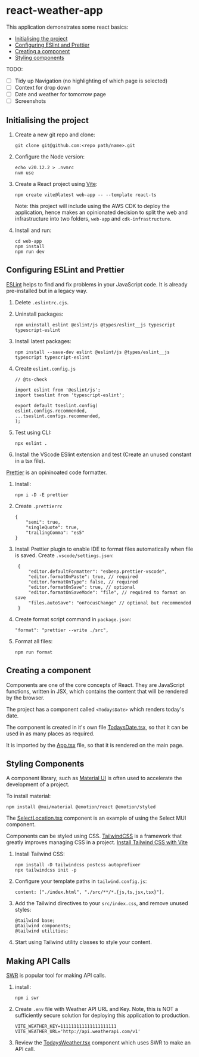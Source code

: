 # react-weather-app

This application demonstrates some react basics:

- [Initialising the project](#initialising-the-project)
- [Configuring ESlint and Prettier](#configuring-eslint-and-prettier)
- [Creating a component](#creating-a-component)
- [Styling components](#styling-components)

TODO:

- [ ] Tidy up Navigation (no highlighting of which page is selected)
- [ ] Context for drop down
- [ ] Date and weather for tomorrow page
- [ ] Screenshots

## Initialising the project

1. Create a new git repo and clone:
   ```
   git clone git@github.com:<repo path/name>.git
   ```
1. Configure the Node version:
   ```
   echo v20.12.2 > .nvmrc
   nvm use
   ```
1. Create a React project using [Vite](https://vitejs.dev/):

   ```
   npm create vite@latest web-app -- --template react-ts
   ```

   Note: this project will include using the AWS CDK to deploy the application, hence makes an opinionated decision to split the web and infrastructure into two folders, `web-app` and `cdk-infrastructure`.

1. Install and run:
   ```
   cd web-app
   npm install
   npm run dev
   ```

## Configuring ESLint and Prettier

[ESLint](https://eslint.org/) helps to find and fix problems in your JavaScript code. It is already pre-installed but in a legacy way.

1. Delete `.eslintrc.cjs`.

1. Uninstall packages:
   ```
   npm uninstall eslint @eslint/js @types/eslint__js typescript typescript-eslint
   ```
1. Install latest packages:
   ```
   npm install --save-dev eslint @eslint/js @types/eslint__js typescript typescript-eslint
   ```
1. Create `eslint.config.js`

   ```
   // @ts-check

   import eslint from '@eslint/js';
   import tseslint from 'typescript-eslint';

   export default tseslint.config(
   eslint.configs.recommended,
   ...tseslint.configs.recommended,
   );
   ```

1. Test using CLI:
   ```
   npx eslint .
   ```
1. Install the VScode ESlint extension and test (Create an unused constant in a tsx file).

[Prettier](https://prettier.io/) is an opininoated code formatter.

1. Install:

   ```
   npm i -D -E prettier
   ```

1. Create `.prettierrc`
   ```
   {
       "semi": true,
       "singleQuote": true,
       "trailingComma": "es5"
   }
   ```
1. Install Prettier plugin to enable IDE to format files automatically when file is saved. Create `.vscode/settings.json`:
   ```
    {
        "editor.defaultFormatter": "esbenp.prettier-vscode",
        "editor.formatOnPaste": true, // required
        "editor.formatOnType": false, // required
        "editor.formatOnSave": true, // optional
        "editor.formatOnSaveMode": "file", // required to format on save
        "files.autoSave": "onFocusChange" // optional but recommended
    }
   ```
1. Create format script command in `package.json`:
   ```
   "format": "prettier --write ./src",
   ```
1. Format all files:
   ```
   npm run format
   ```

## Creating a component

Components are one of the core concepts of React. They are JavaScript functions, written in JSX, which contains the content that will be rendered by the browser.

The project has a component called `<TodaysDate>` which renders today's date.

The component is created in it's own file [TodaysDate.tsx](/web-app/src/components/TodaysDate.tsx), so that it can be used in as many places as required.

It is imported by the [App.tsx](/web-app/src/App.tsx) file, so that it is rendered on the main page.

## Styling Components

A component library, such as [Material UI](https://mui.com/) is often used to accelerate the development of a project.

To install material:

```
npm install @mui/material @emotion/react @emotion/styled
```

The [SelectLocation.tsx](/web-app/src/components/SelectLocation.tsx) component is an example of using the Select MUI component.

Components can be styled using CSS. [TailwindCSS](https://tailwindcss.com/) is a framework that greatly improves managing CSS in a project. [Install Tailwind CSS with Vite](https://tailwindcss.com/docs/guides/vite)

1. Install Tailwind CSS:
   ```
   npm install -D tailwindcss postcss autoprefixer
   npx tailwindcss init -p
   ```
1. Configure your template paths in `tailwind.config.js`:
   ```
   content: ["./index.html", "./src/**/*.{js,ts,jsx,tsx}"],
   ```
1. Add the Tailwind directives to your `src/index.css`, and remove unused styles:
   ```
   @tailwind base;
   @tailwind components;
   @tailwind utilities;
   ```
1. Start using Tailwind utility classes to style your content.

## Making API Calls

[SWR](https://swr.vercel.app/) is popular tool for making API calls.

1. install:
   ```
   npm i swr
   ```
1. Create `.env` file with Weather API URL and Key. Note, this is NOT a sufficiently secure solution for deploying this application to production.
   ```
   VITE_WEATHER_KEY=111111111111111111111
   VITE_WEATHER_URL='http://api.weatherapi.com/v1'
   ```
1. Review the [TodaysWeather.tsx](/web-app/src/components/TodaysWeather.tsx) component which uses SWR to make an API call.
